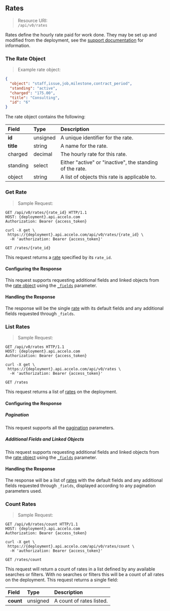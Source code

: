 ## Rates
> Resource URI:  
`/api/v0/rates`

Rates define the hourly rate paid for work done. They may be set up and modified from the deployment, see the [support documentation](https://www.accelo.com/resources/help/faq/setup-rates/) for information.

### The Rate Object
> Example rate object:

```json
{
  "object": "staff,issue,job,milestone,contract_period",
  "standing": "active",
  "charged": "175.00",
  "title": "Consulting",
  "id": "6"
}
```

The rate object contains the following:

| Field | Type | Description |
|:-|:-|:-|
| **id** | unsigned | A unique identifier for the rate. |
| **title** | string | A name for the rate. |
| charged | decimal | The hourly rate for this rate. |
| standing | select | Either "active" or "inactive", the standing of the rate. |
| object | string | A list of objects this rate is applicable to. |







### Get Rate
> Sample Request:  

```http
GET /api/v0/rates/{rate_id} HTTP/1.1
HOST: {deployment}.api.accelo.com
Authorization: Bearer {access_token}
```

```shell
curl -X get \
 https://{deployment}.api.accelo.com/api/v0/rates/{rate_id} \
  -H 'authorization: Bearer {access_token}'
```

`GET /rates/{rate_id}`

This request returns a [rate](#the-rate-object) specified by its `rate_id`.

#### Configuring the Response
This request supports requesting additional fields and linked objects from the [rate object](#the-rate-object) using the [`_fields`](#configuring-the-response-fields) parameter.

#### Handling the Response
The response will be the single [rate](#the-rate-object) with its default fields and any additional fields requested through `_fields`.







### List Rates
> Sample Request:  

```http
GET /api/v0/rates HTTP/1.1
HOST: {deployment}.api.accelo.com
Authorization: Bearer {access_token}
```

```shell
curl -X get \
 https://{deployment}.api.accelo.com/api/v0/rates \
  -H 'authorization: Bearer {access_token}'
```

`GET /rates`

This request returns a list of [rates](#the-rate-object) on the deployment.

#### Configuring the Response

##### Pagination
This request supports all the [pagination](#configuring-the-response-pagination) parameters.

##### Additional Fields and Linked Objects
This request supports requesting additional fields and linked objects from the [rate object](#the-rate-object) using the [`_fields`](#configuring-the-response-fields) parameter.

#### Handling the Response
The response will be a list of [rates](#the-rate-object) with the default fields and any additional fields requested through `_fields`, displayed according to any pagination parameters used.







### Count Rates
> Sample Request:  

```http
GET /api/v0/rates/count HTTP/1.1
HOST: {deployment}.api.accelo.com
Authorization: Bearer {access_token}
```

```shell
curl -X get \
 https://{deployment}.api.accelo.com/api/v0/rates/count \
  -H 'authorization: Bearer {access_token}'
```

`GET /rates/count`

This request will return a count of rates in a list defined by any available searches or filters. With no searches or filters this will be a count of all rates on the deployment. This request returns a single field:

| Field | Type | Description |
|:-|:-|:-|
| **count** | unsigned | A count of rates listed. |
